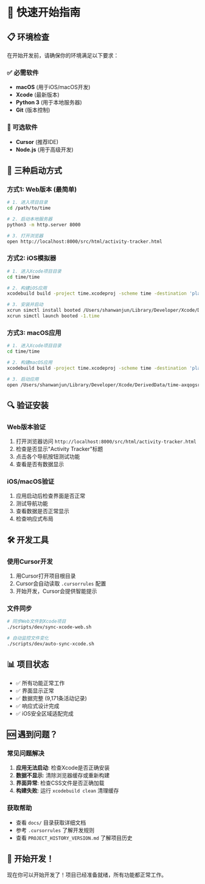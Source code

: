 # 🚀 快速开始指南

## 📋 环境检查
在开始开发前，请确保你的环境满足以下要求：

### ✅ 必需软件
- **macOS** (用于iOS/macOS开发)
- **Xcode** (最新版本)
- **Python 3** (用于本地服务器)
- **Git** (版本控制)

### 🔧 可选软件
- **Cursor** (推荐IDE)
- **Node.js** (用于高级开发)

## 🎯 三种启动方式

### 方式1: Web版本 (最简单)
```bash
# 1. 进入项目目录
cd /path/to/time

# 2. 启动本地服务器
python3 -m http.server 8000

# 3. 打开浏览器
open http://localhost:8000/src/html/activity-tracker.html
```

### 方式2: iOS模拟器
```bash
# 1. 进入Xcode项目目录
cd time/time

# 2. 构建iOS应用
xcodebuild build -project time.xcodeproj -scheme time -destination 'platform=iOS Simulator,name=iPhone 17'

# 3. 安装并启动
xcrun simctl install booted /Users/shanwanjun/Library/Developer/Xcode/DerivedData/time-axqogsrldmeweecqsagzbecqzsdb/Build/Products/Debug-iphonesimulator/TIME.app
xcrun simctl launch booted -1.time
```

### 方式3: macOS应用
```bash
# 1. 进入Xcode项目目录
cd time/time

# 2. 构建macOS应用
xcodebuild build -project time.xcodeproj -scheme time -destination 'platform=macOS'

# 3. 启动应用
open /Users/shanwanjun/Library/Developer/Xcode/DerivedData/time-axqogsrldmeweecqsagzbecqzsdb/Build/Products/Debug/TIME.app
```

## 🔍 验证安装

### Web版本验证
1. 打开浏览器访问 `http://localhost:8000/src/html/activity-tracker.html`
2. 检查是否显示"Activity Tracker"标题
3. 点击各个导航按钮测试功能
4. 查看是否有数据显示

### iOS/macOS验证
1. 应用启动后检查界面是否正常
2. 测试导航功能
3. 查看数据是否正常显示
4. 检查响应式布局

## 🛠️ 开发工具

### 使用Cursor开发
1. 用Cursor打开项目根目录
2. Cursor会自动读取 `.cursorrules` 配置
3. 开始开发，Cursor会提供智能提示

### 文件同步
```bash
# 同步Web文件到Xcode项目
./scripts/dev/sync-xcode-web.sh

# 自动监控文件变化
./scripts/dev/auto-sync-xcode.sh
```

## 📊 项目状态
- ✅ 所有功能正常工作
- ✅ 界面显示正常
- ✅ 数据完整 (9,171条活动记录)
- ✅ 响应式设计完成
- ✅ iOS安全区域适配完成

## 🆘 遇到问题？

### 常见问题解决
1. **应用无法启动**: 检查Xcode是否正确安装
2. **数据不显示**: 清除浏览器缓存或重新构建
3. **界面异常**: 检查CSS文件是否正确加载
4. **构建失败**: 运行 `xcodebuild clean` 清理缓存

### 获取帮助
- 查看 `docs/` 目录获取详细文档
- 参考 `.cursorrules` 了解开发规则
- 查看 `PROJECT_HISTORY_VERSION.md` 了解项目历史

## 🎉 开始开发！
现在你可以开始开发了！项目已经准备就绪，所有功能都正常工作。